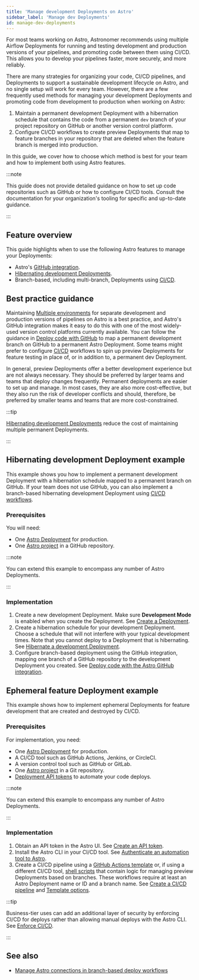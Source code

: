 ```yaml
---
title: 'Manage development Deployments on Astro'
sidebar_label: 'Manage dev Deployments'
id: manage-dev-deployments
---
```


For most teams working on Astro, Astronomer recommends using multiple Airflow Deployments for running and testing development and production versions of your pipelines, and promoting code between them using CI/CD. This allows you to develop your pipelines faster, more securely, and more reliably.

There are many strategies for organizing your code, CI/CD pipelines, and Deployments to support a sustainable development lifecycle on Astro, and no single setup will work for every team. However, there are a few frequently used methods for managing your development Deployments and promoting code from development to production when working on Astro:

1. Maintain a permanent development Deployment with a hibernation schedule that contains the code from a permanent `dev` branch of your project repository on GitHub or another version control platform.
2. Configure CI/CD workflows to create preview Deployments that map to feature branches in your repository that are deleted when the feature branch is merged into production. 

In this guide, we cover how to choose which method is best for your team and how to implement both using Astro features.

:::note

This guide does not provide detailed guidance on how to set up code repositories such as GitHub or how to configure CI/CD tools. Consult the documentation for your organization's tooling for specific and up-to-date guidance.

:::

## Feature overview

This guide highlights when to use the following Astro features to manage your Deployments:

- Astro's [GitHub integration](https://docs.astronomer.io/astro/deploy-github-integration).
- [Hibernating development Deployments](https://docs.astronomer.io/astro/deployment-resources#hibernate-a-development-deployment).
- Branch-based, including multi-branch, Deployments using [CI/CD](https://docs.astronomer.io/astro/set-up-ci-cd#multiple-environments).

## Best practice guidance

Maintaining [Multiple environments](https://docs.astronomer.io/astro/set-up-ci-cd#multiple-environments) for separate development and production versions of pipelines on Astro is a best practice, and Astro's GitHub integration makes it easy to do this with one of the most widely-used version control platforms currently available. You can follow the guidance in [Deploy code with GitHub](https://docs.astronomer.io/astro/deploy-github-integration) to map a permanent development branch on GitHub to a permanent Astro Deployment. Some teams might prefer to configure [CI/CD](https://docs.astronomer.io/astro/set-up-ci-cd#multiple-environments) workflows to spin up preview Deployments for feature testing in place of, or in addition to, a permanent dev Deployment.

In general, preview Deployments offer a better development experience but are not always necessary. They should be preferred by larger teams and teams that deploy changes frequently. Permanent deployments are easier to set up and manage. In most cases, they are also more cost-effective, but they also run the risk of developer conflicts and should, therefore, be preferred by smaller teams and teams that are more cost-constrained.

:::tip

[Hibernating development Deployments](https://docs.astronomer.io/astro/deployment-resources#hibernate-a-development-deployment) reduce the cost of maintaining multiple permanent Deployments.

:::

## Hibernating development Deployment example

This example shows you how to implement a permanent development Deployment with a hibernation schedule mapped to a permanent branch on GitHub. If your team does not use GitHub, you can also implement a branch-based hibernating development Deployment using [CI/CD workflows](https://docs.astronomer.io/astro/set-up-ci-cd#multiple-environments).

### Prerequisites

You will need:

- One [Astro Deployment](https://docs.astronomer.io/astro/create-deployment) for production.
- One [Astro project](https://docs.astronomer.io/astro/cli/develop-project) in a GitHub repository.

:::note

You can extend this example to encompass any number of Astro Deployments.

:::

### Implementation

1. Create a new development Deployment. Make sure **Development Mode** is enabled when you create the Deployment. See [Create a Deployment](https://docs.astronomer.io/astro/create-deployment).
2. Create a hibernation schedule for your development Deployment. Choose a schedule that will not interfere with your typical development times. Note that you cannot deploy to a Deployment that is hibernating. See [Hibernate a development Deployment](https://docs.astronomer.io/astro/deployment-resources#hibernate-a-development-deployment).
3. Configure branch-based deployment using the GitHub integration, mapping one branch of a GitHub repository to the development Deployment you created. See [Deploy code with the Astro GitHub integration](https://docs.astronomer.io/astro/deploy-github-integration).

## Ephemeral feature Deployment example

This example shows how to implement ephemeral Deployments for feature development that are created and destroyed by CI/CD.

### Prerequisites

For implementation, you need:

- One [Astro Deployment](https://docs.astronomer.io/astro/create-deployment) for production.
- A CI/CD tool such as GitHub Actions, Jenkins, or CircleCI.
- A version control tool such as GitHub or GitLab.
- One [Astro project](https://docs.astronomer.io/astro/cli/develop-project) in a Git repository.
- [Deployment API tokens](https://docs.astronomer.io/astro/deployment-api-tokens) to automate your code deploys.

:::note

You can extend this example to encompass any number of Astro Deployments.

:::

### Implementation

1. Obtain an API token in the Astro UI. See [Create an API token](https://docs.astronomer.io/astro/automation-authentication#step-1-create-an-api-token).
2. Install the Astro CLI in your CI/CD tool. See [Authenticate an automation tool to Astro](https://docs.astronomer.io/astro/automation-authentication#step-2-install-the-astro-cli-in-your-automation-tool).
3. Create a CI/CD pipeline using a [GitHub Actions template](https://docs.astronomer.io/astro/ci-cd-templates/github-actions-deployment-preview) or, if using a different CI/CD tool, [shell scripts](https://docs.astronomer.io/astro/ci-cd-templates/template-overview#preview-deployment-templates) that contain logic for managing preview Deployments based on branches. These workflows require at least an Astro Deployment name or ID and a branch name. See [Create a CI/CD pipeline](https://docs.astronomer.io/astro/set-up-ci-cd#create-a-cicd-pipeline) and [Template options](https://docs.astronomer.io/astro/ci-cd-templates/template-overview#preview-deployment-templates).

:::tip

Business-tier uses can add an additional layer of security by enforcing CI/CD for deploys rather than allowing manual deploys with the Astro CLI. See [Enforce CI/CD](https://docs.astronomer.io/astro/set-up-ci-cd#enforce-cicd).

:::


## See also

- [Manage Astro connections in branch-based deploy workflows](connections-branch-deploys.md)
